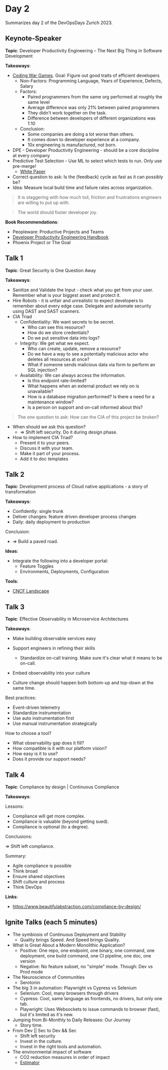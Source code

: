 # Day 2

Summarizes day 2 of the DevOpsDays Zurich 2023.


## Keynote-Speaker

__Topic__: Developer Productivity Engineering – The Next Big Thing in Software Development

__Takeaways__:

- [Coding War Games](https://fs.blog/increasing-the-productivity-of-computer-programmers-and-engineers). Goal: Figure out good traits of efficient developers
  - Non-Factors: Programming Language, Years of Experience, Defects, Salary
  - Factors:
    - Paired programmers from the same org performed at roughly the same level
    - Average difference was only 21% between paired programmers
    - They didn't work together on the task.
    - Difference between developers of different organizations was 1:10
  - Conclusion: 
    - Some companies are doing a lot worse than others.
    - It comes down to developer experience at a company.
    - 10x engineering is manufactured, not born.
- DPE - Developer Productivity Engineering - should be a core discipline at every company
- Predictive Test Selection - Use ML to select which tests to run. Only use pre-merge!
  - [White Paper](https://research.facebook.com/publications/predictive-test-selection/)
- Correct question to ask: Is the (feedback) cycle as fast as it can possibly be?
- Idea: Measure local build time and failure rates across organization.

> It is staggering with how much toil, friction and frustrations engineers are willing to put up with.

> The world should foster developer joy.


__Book Recommendations__:

- Peopleware: Productive Projects and Teams
- [Developer Productivity Engineering Handbook](https://gradle.com/developer-productivity-engineering/handbook/)
- Phoenix Project or The Goal

## Talk 1

__Topic__: Great Security is One Question Away

__Takeaways__:

- Sanitize and Validate the Input - check what you get from your user. Remember what is your biggest asset and protect it.
- Hire Robots - it is unfair and unrealistic to expect developers to remember about every edge case. Delegate and automate security using DAST and SAST scanners.
- CIA Triad
  - Confidentiality: We want secrets to be secret.
    - Who can see this resource?
    - How do we store credentials?
    - Do we put sensitive data into logs?
  - Integrity: We get what we expect.
    - Who can create, update, remove a resource?
    - Do we have a way to see a potentially malicious actor who deletes all resources at once?
    - What if someone sends malicious data via form to perform an SQL injection?
  - Availability: We can always access the information.
    - Is this endpoint rate-limited?
    - What happens when an external product we rely on is unavailable?
    - How is a database migration performed? Is there a need for a maintenance window?
    - Is a person on support and on-call informed about this?

> The one question to ask: How can the CIA of this project be broken?

- When should we ask this question?
  - => Shift left security. Do it during design phase.
- How to implement CIA Triad?
  - Present it to your peers.
  - Discuss it with your team.
  - Make it part of your process.
  - Add it to doc templates

## Talk 2

__Topic__: Development process of Cloud native applications - a story of transformation

__Takeaways__:

- Confidently: single trunk
- Deliver changes: feature driven developer process changes
- Daily: daily deployment to production

Conclusion:

- => Build a paved road.

__Ideas__:

- Integrate the following into a developer portal:
  - Feature Toggles
  - Environments, Deployments, Configuration

__Tools__:

- [CNCF Landscape](https://landscape.cncf.io/)


## Talk 3

__Topic__: Effective Observability in Microservice Architectures

__Takeaways__:

- Make building observable services easy
- Support engineers in refining their skills
  - Standardize on-call training. Make sure it's clear what it means to be on-call.
- Embed observability into your culture


- Culture change should happen both bottom-up and top-down at the same time.

Best practices:

- Event-driven telemetry
- Standardize instrumentation
- Use auto instrumentation first
- Use manual instrumentation strategically

How to choose a tool?

- What observability gap does it fill?
- How compatible is it with our platform vision?
- How easy is it to use?
- Does it provide our support needs?

## Talk 4

__Topic__: Compliance by design | Continuous Compliance

__Takeaways__:

Lessons:

- Compliance will get more complex.
- Compliance is valuable (beyond getting sued).
- Compliance is optional (to a degree).

Conclusions:

=> Shift left compliance.

Summary:

- Agile compliance is possible
- Think broad
- Ensure shared objectives
- Shift culture and process
- Think DevOps

__Links__:

- https://www.beautifulabstraction.com/compliance-by-design/

## Ignite Talks (each 5 minutes)

- The symbiosis of Continuous Deployment and Stability
  - Quality brings Speed. And Speed brings Quality.
- What Is Great About a Modern Monolithic Application?
  - Positive: One repo, one endpoint, one binary, one command, one deployment, one build command, one CI pipeline, one doc, one version
  - Negative: No feature subset, no "simple" mode. Though: Dev vs Prod mode
- The Neuroscience of Communities
  - Serotonin
- The big 3 in automation: Playwright vs Cypress vs Selenium
  - Selenium: Cool, many browsers through drivers
  - Cypress: Cool, same language as frontends, no drivers, but only one tab.
  - Playwright: Uses Websockets to issue commands to browser (fast), but it's limited as it's new.
- Jumping from Bi-Monthly to Daily Releases: Our Journey
  - Story time.
- From Dev || Sec to Dev && Sec
  - Shift left security
  - Invest in the culture.
  - Invest in the right tools and automation.
- The environmental impact of software
  - CO2 reduction measures in order of impact
  - [Estimator](https://github.com/abeggchr/environmental-impact-estimator)
